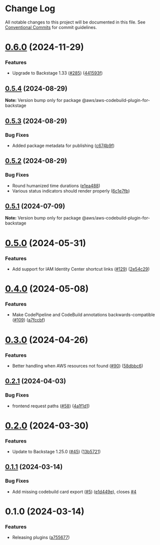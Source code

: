 # Change Log

All notable changes to this project will be documented in this file.
See [Conventional Commits](https://conventionalcommits.org) for commit guidelines.

# [0.6.0](https://github.com/awslabs/backstage-plugins-for-aws/compare/@aws/aws-codebuild-plugin-for-backstage@0.5.4...@aws/aws-codebuild-plugin-for-backstage@0.6.0) (2024-11-29)


### Features

* Upgrade to Backstage 1.33 ([#285](https://github.com/awslabs/backstage-plugins-for-aws/issues/285)) ([441593f](https://github.com/awslabs/backstage-plugins-for-aws/commit/441593f59486af9e2330b935b1e92dc80a509555))





## [0.5.4](https://github.com/awslabs/backstage-plugins-for-aws/compare/@aws/aws-codebuild-plugin-for-backstage@0.5.3...@aws/aws-codebuild-plugin-for-backstage@0.5.4) (2024-08-29)

**Note:** Version bump only for package @aws/aws-codebuild-plugin-for-backstage





## [0.5.3](https://github.com/awslabs/backstage-plugins-for-aws/compare/@aws/aws-codebuild-plugin-for-backstage@0.5.2...@aws/aws-codebuild-plugin-for-backstage@0.5.3) (2024-08-29)


### Bug Fixes

* Added package metadata for publishing ([c674b9f](https://github.com/awslabs/backstage-plugins-for-aws/commit/c674b9fee77bd91567615f8adc4c1688da93ee3f))





## [0.5.2](https://github.com/awslabs/backstage-plugins-for-aws/compare/@aws/aws-codebuild-plugin-for-backstage@0.5.1...@aws/aws-codebuild-plugin-for-backstage@0.5.2) (2024-08-29)


### Bug Fixes

* Round humanized time durations ([e1ea488](https://github.com/awslabs/backstage-plugins-for-aws/commit/e1ea488ab11cc689b513b64a291b8543967fb960))
* Various status indicators should render properly ([6c1e7fb](https://github.com/awslabs/backstage-plugins-for-aws/commit/6c1e7fb3e78d92cd8d3c5390eed5438e353a8b23))





## [0.5.1](https://github.com/awslabs/backstage-plugins-for-aws/compare/@aws/aws-codebuild-plugin-for-backstage@0.5.0...@aws/aws-codebuild-plugin-for-backstage@0.5.1) (2024-07-09)

**Note:** Version bump only for package @aws/aws-codebuild-plugin-for-backstage





# [0.5.0](https://github.com/awslabs/backstage-plugins-for-aws/compare/@aws/aws-codebuild-plugin-for-backstage@0.4.0...@aws/aws-codebuild-plugin-for-backstage@0.5.0) (2024-05-31)


### Features

* Add support for IAM Identity Center shortcut links ([#129](https://github.com/awslabs/backstage-plugins-for-aws/issues/129)) ([2e54c29](https://github.com/awslabs/backstage-plugins-for-aws/commit/2e54c29fb25b42a3c77f9bec952a7e2c10ef9025))





# [0.4.0](https://github.com/awslabs/backstage-plugins-for-aws/compare/@aws/aws-codebuild-plugin-for-backstage@0.3.0...@aws/aws-codebuild-plugin-for-backstage@0.4.0) (2024-05-08)


### Features

* Make CodePipeline and CodeBuild annotations backwards-compatible ([#109](https://github.com/awslabs/backstage-plugins-for-aws/issues/109)) ([a7fccbf](https://github.com/awslabs/backstage-plugins-for-aws/commit/a7fccbff5d52e1a1c3820b57152cb77e6373672d))





# [0.3.0](https://github.com/awslabs/backstage-plugins-for-aws/compare/@aws/aws-codebuild-plugin-for-backstage@0.2.1...@aws/aws-codebuild-plugin-for-backstage@0.3.0) (2024-04-26)


### Features

* Better handling when AWS resources not found ([#90](https://github.com/awslabs/backstage-plugins-for-aws/issues/90)) ([58dbbc6](https://github.com/awslabs/backstage-plugins-for-aws/commit/58dbbc65add71bad25b4f6ad91b15b2bb49a15dd))





## [0.2.1](https://github.com/awslabs/backstage-plugins-for-aws/compare/@aws/aws-codebuild-plugin-for-backstage@0.2.0...@aws/aws-codebuild-plugin-for-backstage@0.2.1) (2024-04-03)


### Bug Fixes

* frontend request paths ([#58](https://github.com/awslabs/backstage-plugins-for-aws/issues/58)) ([4a1f1d1](https://github.com/awslabs/backstage-plugins-for-aws/commit/4a1f1d1d7bc3cba4e4f28730cd4e1b1da41a205c))





# [0.2.0](https://github.com/awslabs/backstage-plugins-for-aws/compare/@aws/aws-codebuild-plugin-for-backstage@0.1.1...@aws/aws-codebuild-plugin-for-backstage@0.2.0) (2024-03-30)


### Features

* Update to Backstage 1.25.0 ([#45](https://github.com/awslabs/backstage-plugins-for-aws/issues/45)) ([13b5721](https://github.com/awslabs/backstage-plugins-for-aws/commit/13b5721f176a898f7de7f483852732ee8014a1cc))





## [0.1.1](https://github.com/awslabs/backstage-plugins-for-aws/compare/@aws/aws-codebuild-plugin-for-backstage@0.1.0...@aws/aws-codebuild-plugin-for-backstage@0.1.1) (2024-03-14)

### Bug Fixes

- Add missing codebuild card export ([#5](https://github.com/awslabs/backstage-plugins-for-aws/issues/5)) ([e1d449e](https://github.com/awslabs/backstage-plugins-for-aws/commit/e1d449e40004dab5aa8498c2e1c7fcca53313e12)), closes [#4](https://github.com/awslabs/backstage-plugins-for-aws/issues/4)

# 0.1.0 (2024-03-14)

### Features

- Releasing plugins ([a755677](https://github.com/awslabs/backstage-plugins-for-aws/commit/a75567771e3cbafe2ef2814ad33b1cc54e9564e0))
